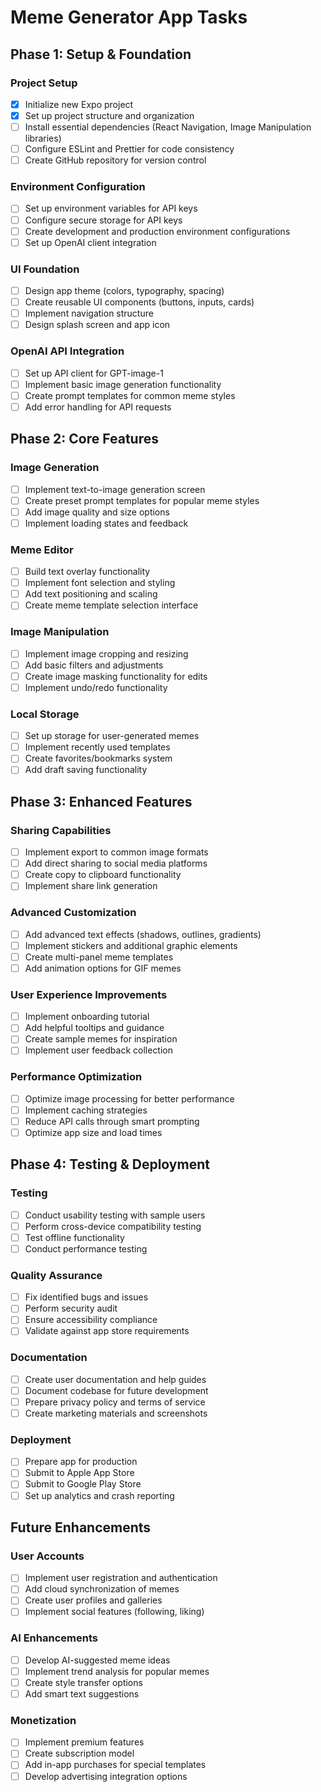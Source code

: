 # Meme Generator App Tasks

## Phase 1: Setup & Foundation

### Project Setup
- [x] Initialize new Expo project
- [x] Set up project structure and organization
- [ ] Install essential dependencies (React Navigation, Image Manipulation libraries)
- [ ] Configure ESLint and Prettier for code consistency
- [ ] Create GitHub repository for version control

### Environment Configuration
- [ ] Set up environment variables for API keys
- [ ] Configure secure storage for API keys
- [ ] Create development and production environment configurations
- [ ] Set up OpenAI client integration

### UI Foundation
- [ ] Design app theme (colors, typography, spacing)
- [ ] Create reusable UI components (buttons, inputs, cards)
- [ ] Implement navigation structure
- [ ] Design splash screen and app icon

### OpenAI API Integration
- [ ] Set up API client for GPT-image-1
- [ ] Implement basic image generation functionality
- [ ] Create prompt templates for common meme styles
- [ ] Add error handling for API requests

## Phase 2: Core Features

### Image Generation
- [ ] Implement text-to-image generation screen
- [ ] Create preset prompt templates for popular meme styles
- [ ] Add image quality and size options
- [ ] Implement loading states and feedback

### Meme Editor
- [ ] Build text overlay functionality
- [ ] Implement font selection and styling
- [ ] Add text positioning and scaling
- [ ] Create meme template selection interface

### Image Manipulation
- [ ] Implement image cropping and resizing
- [ ] Add basic filters and adjustments
- [ ] Create image masking functionality for edits
- [ ] Implement undo/redo functionality

### Local Storage
- [ ] Set up storage for user-generated memes
- [ ] Implement recently used templates
- [ ] Create favorites/bookmarks system
- [ ] Add draft saving functionality

## Phase 3: Enhanced Features

### Sharing Capabilities
- [ ] Implement export to common image formats
- [ ] Add direct sharing to social media platforms
- [ ] Create copy to clipboard functionality
- [ ] Implement share link generation

### Advanced Customization
- [ ] Add advanced text effects (shadows, outlines, gradients)
- [ ] Implement stickers and additional graphic elements
- [ ] Create multi-panel meme templates
- [ ] Add animation options for GIF memes

### User Experience Improvements
- [ ] Implement onboarding tutorial
- [ ] Add helpful tooltips and guidance
- [ ] Create sample memes for inspiration
- [ ] Implement user feedback collection

### Performance Optimization
- [ ] Optimize image processing for better performance
- [ ] Implement caching strategies
- [ ] Reduce API calls through smart prompting
- [ ] Optimize app size and load times

## Phase 4: Testing & Deployment

### Testing
- [ ] Conduct usability testing with sample users
- [ ] Perform cross-device compatibility testing
- [ ] Test offline functionality
- [ ] Conduct performance testing

### Quality Assurance
- [ ] Fix identified bugs and issues
- [ ] Perform security audit
- [ ] Ensure accessibility compliance
- [ ] Validate against app store requirements

### Documentation
- [ ] Create user documentation and help guides
- [ ] Document codebase for future development
- [ ] Prepare privacy policy and terms of service
- [ ] Create marketing materials and screenshots

### Deployment
- [ ] Prepare app for production
- [ ] Submit to Apple App Store
- [ ] Submit to Google Play Store
- [ ] Set up analytics and crash reporting

## Future Enhancements

### User Accounts
- [ ] Implement user registration and authentication
- [ ] Add cloud synchronization of memes
- [ ] Create user profiles and galleries
- [ ] Implement social features (following, liking)

### AI Enhancements
- [ ] Develop AI-suggested meme ideas
- [ ] Implement trend analysis for popular memes
- [ ] Create style transfer options
- [ ] Add smart text suggestions

### Monetization
- [ ] Implement premium features
- [ ] Create subscription model
- [ ] Add in-app purchases for special templates
- [ ] Develop advertising integration options
